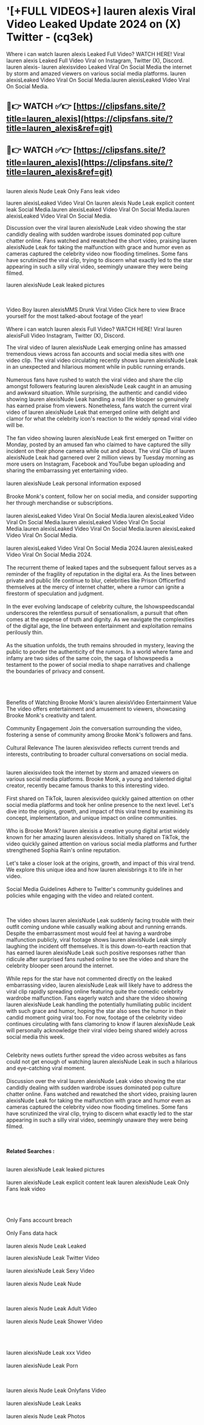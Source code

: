#  '[+FULL VIDEOS+] lauren alexis Viral Video Leaked Update 2024 on (X) Twitter - (cq3ek)

Where i can watch lauren alexis Leaked Full Video? WATCH HERE! Viral lauren alexis Leaked Full Video Viral on Instagram, Twitter (X), Discord.
lauren alexis- lauren alexisvideo Leaked Viral On Social Media the internet by storm and amazed viewers on various social media platforms.
lauren alexisLeaked Video Viral On Social Media.lauren alexisLeaked Video Viral On Social Media.




## 🔴👉 WATCH ✅👉 [https://clipsfans.site/?title=lauren_alexis](https://clipsfans.site/?title=lauren_alexis&ref=git)


## 🔴👉 WATCH ✅👉 [https://clipsfans.site/?title=lauren_alexis](https://clipsfans.site/?title=lauren_alexis&ref=git)
##


lauren alexis Nude Leak Only Fans leak video 


lauren alexisLeaked Video Viral On  lauren alexis Nude Leak explicit content leak Social Media.lauren alexisLeaked Video Viral On Social Media.lauren alexisLeaked Video Viral On Social Media.



Discussion over the viral lauren alexisNude Leak video showing the star candidly dealing with sudden wardrobe issues dominated pop culture chatter online. Fans watched and rewatched the short video, praising lauren alexisNude Leak for taking the malfunction with grace and humor even as cameras captured the celebrity video now flooding timelines. Some fans have scrutinized the viral clip, trying to discern what exactly led to the star appearing in such a silly viral video, seemingly unaware they were being filmed.


lauren alexisNude Leak leaked pictures


  <br>

  <br>
Video Boy lauren alexisMMS Drunk Viral.Video Click here to view Brace yourself for the most talked-about footage of the year!
<br><br>
Where i can watch lauren alexis Full Video? WATCH HERE! Viral lauren alexisFull Video Instagram, Twitter (X), Discord.

The viral video of lauren alexisNude Leak emerging online has amassed tremendous views across fan accounts and social media sites with one video clip. The viral video circulating recently shows lauren alexisNude Leak in an unexpected and hilarious moment while in public running errands.
<br><br>
Numerous fans have rushed to watch the viral video and share the clip amongst followers featuring lauren alexisNude Leak caught in an amusing and awkward situation. While surprising, the authentic and candid video showing lauren alexisNude Leak handling a real life blooper so genuinely has earned praise from viewers. Nonetheless, fans watch the current viral video of lauren alexisNude Leak that emerged online with delight and clamor for what the celebrity icon's reaction to the widely spread viral video will be.
<br><br>
The fan video showing lauren alexisNude Leak first emerged on Twitter on Monday, posted by an amused fan who claimed to have captured the silly incident on their phone camera while out and about. The viral Clip of lauren alexisNude Leak had garnered over 2 million views by Tuesday morning as more users on Instagram, Facebook and YouTube began uploading and sharing the embarrassing yet entertaining video.
<br><br>
lauren alexisNude Leak personal information exposed
<br><br>
Brooke Monk's content, follow her on social media, and consider supporting her through merchandise or subscriptions.
<br><br>
lauren alexisLeaked Video Viral On Social Media.lauren alexisLeaked Video Viral On Social Media.lauren alexisLeaked Video Viral On Social Media.lauren alexisLeaked Video Viral On Social Media.lauren alexisLeaked Video Viral On Social Media.
<br><br>
lauren alexisLeaked Video Viral On Social Media 2024.lauren alexisLeaked Video Viral On Social Media 2024.
<br><br>
The recurrent theme of leaked tapes and the subsequent fallout serves as a reminder of the fragility of reputation in the digital era. As the lines between private and public life continue to blur, celebrities like Prison Officerfind themselves at the mercy of internet chatter, where a rumor can ignite a firestorm of speculation and judgment.
<br><br>
In the ever evolving landscape of celebrity culture, the Ishowspeedscandal underscores the relentless pursuit of sensationalism, a pursuit that often comes at the expense of truth and dignity. As we navigate the complexities of the digital age, the line between entertainment and exploitation remains perilously thin.
<br><br>
As the situation unfolds, the truth remains shrouded in mystery, leaving the public to ponder the authenticity of the rumors. In a world where fame and infamy are two sides of the same coin, the saga of Ishowspeedis a testament to the power of social media to shape narratives and challenge the boundaries of privacy and consent.
<br><br>

<br><br>
Benefits of Watching Brooke Monk's lauren alexisVideo Entertainment Value The video offers entertainment and amusement to viewers, showcasing Brooke Monk's creativity and talent.
<br><br>
Community Engagement Join the conversation surrounding the video, fostering a sense of community among Brooke Monk's followers and fans.
<br><br>
Cultural Relevance The lauren alexisvideo reflects current trends and interests, contributing to broader cultural conversations on social media.
<br><br>


lauren alexisvideo took the internet by storm and amazed viewers on various social media platforms. Brooke Monk, a young and talented digital creator, recently became famous thanks to this interesting video.
<br><br>
First shared on TikTok, lauren alexisvideo quickly gained attention on other social media platforms and took her online presence to the next level. Let's dive into the origins, growth, and impact of this viral trend by examining its concept, implementation, and unique impact on online communities.
<br><br>
Who is Brooke Monk? lauren alexisis a creative young digital artist widely known for her amazing lauren alexisvideos. Initially shared on TikTok, the video quickly gained attention on various social media platforms and further strengthened Sophia Rain's online reputation.
<br><br>
Let's take a closer look at the origins, growth, and impact of this viral trend. We explore this unique idea and how lauren alexisbrings it to life in her video.
<br><br>
Social Media Guidelines Adhere to Twitter's community guidelines and policies while engaging with the video and related content.


<br><br>
The video shows lauren alexisNude Leak suddenly facing trouble with their outfit coming undone while casually walking about and running errands. Despite the embarrassment most would feel at having a wardrobe malfunction publicly, viral footage shows lauren alexisNude Leak simply laughing the incident off themselves. It is this down-to-earth reaction that has earned lauren alexisNude Leak such positive responses rather than ridicule after surprised fans rushed online to see the video and share the celebrity blooper seen around the internet.
<br><br>
While reps for the star have not commented directly on the leaked embarrassing video, lauren alexisNude Leak will likely have to address the viral clip rapidly spreading online featuring quite the comedic celebrity wardrobe malfunction. Fans eagerly watch and share the video showing lauren alexisNude Leak handling the potentially humiliating public incident with such grace and humor, hoping the star also sees the humor in their candid moment going viral too. For now, footage of the celebrity video continues circulating with fans clamoring to know if lauren alexisNude Leak will personally acknowledge their viral video being shared widely across social media this week.
<br><br>

Celebrity news outlets further spread the video across websites as fans could not get enough of watching lauren alexisNude Leak in such a hilarious and eye-catching viral moment.
<br><br>
Discussion over the viral lauren alexisNude Leak video showing the star candidly dealing with sudden wardrobe issues dominated pop culture chatter online. Fans watched and rewatched the short video, praising lauren alexisNude Leak for taking the malfunction with grace and humor even as cameras captured the celebrity video now flooding timelines. Some fans have scrutinized the viral clip, trying to discern what exactly led to the star appearing in such a silly viral video, seemingly unaware they were being filmed.


<br><br>
<strong>Related Searches :</strong>
<br><br>

lauren alexisNude Leak leaked pictures
<br><br>
lauren alexisNude Leak explicit content leak
lauren alexisNude Leak Only Fans leak video
<br><br>

<br><br>
Only Fans account breach
<br><br>
Only Fans data hack
<br><br>
lauren alexis Nude Leak Leaked

lauren alexisNude Leak Twitter Video
<br><br>
lauren alexisNude Leak Sexy Video
<br><br>
lauren alexis Nude Leak Nude

<br><br>
lauren alexis Nude Leak Adult Video
<br><br>
lauren alexis Nude Leak Shower Video
<br><br>

<br><br>
lauren alexisNude Leak xxx Video
<br><br>
lauren alexisNude Leak Porn

<br><br>
lauren alexis Nude Leak Onlyfans Video
<br><br>
lauren alexisNude Leak Leaks
<br><br>
lauren alexis Nude Leak Photos